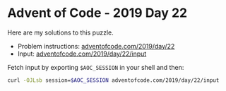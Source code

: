 # Advent of Code - 2019 Day 22
Here are my solutions to this puzzle.

* Problem instructions: [adventofcode.com/2019/day/22](https://adventofcode.com/2019/day/22)
* Input: [adventofcode.com/2019/day/22/input](https://adventofcode.com/2019/day/22/input)

Fetch input by exporting `$AOC_SESSION` in your shell and then:
```bash
curl -OJLsb session=$AOC_SESSION adventofcode.com/2019/day/22/input
```
